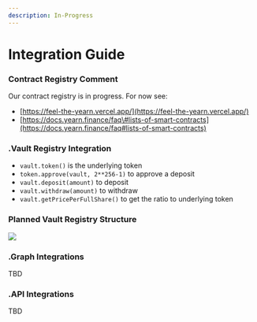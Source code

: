 ```yaml
---
description: In-Progress
---
```


# Integration Guide

### Contract Registry Comment <a id="Contract-Registery"></a>

Our contract registry is in progress. For now see:

- [https://feel-the-yearn.vercel.app/](https://feel-the-yearn.vercel.app/)
- [https://docs.yearn.finance/faq\#lists-of-smart-contracts](https://docs.yearn.finance/faq#lists-of-smart-contracts)

### .Vault Registry Integration <a id="Vault-Registry-Integration"></a>

- `vault.token()` is the underlying token
- `token.approve(vault, 2**256-1)` to approve a deposit
- `vault.deposit(amount)` to deposit
- `vault.withdraw(amount)` to withdraw
- `vault.getPricePerFullShare()` to get the ratio to underlying token

### Planned Vault Registry Structure

![](https://i.imgur.com/xa0lgtd.jpg)

### .Graph Integrations <a id="Graph-Integrations"></a>

TBD

### .API Integrations <a id="API-Integrations"></a>

TBD
